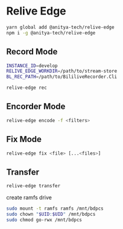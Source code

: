 # Relive Edge

```bash
yarn global add @anitya-tech/relive-edge
npm i -g @anitya-tech/relive-edge
```

## Record Mode

```bash
INSTANCE_ID=develop
RELIVE_EDGE_WORKDIR=/path/to/stream-store
BL_REC_PATH=/path/to/BililiveRecorder.Cli

relive-edge rec
```

## Encorder Mode

```bash
relive-edge encode -f <filters>
```

## Fix Mode

```bash
relive-edge fix <file> [...<files>]
```

## Transfer


```bash
relive-edge transfer
```

create ramfs drive

```bash
sudo mount -t ramfs ramfs /mnt/bdpcs
sudo chown "$UID:$UID" /mnt/bdpcs
sudo chmod go-rwx /mnt/bdpcs
```

